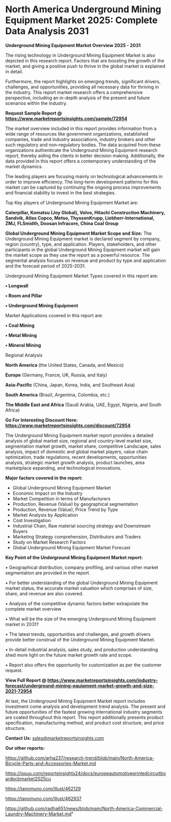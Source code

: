 # North America Underground Mining Equipment Market 2025: Complete Data Analysis 2031

<Strong> Underground Mining Equipment Market Overview 2025 - 2031</strong>

The rising technology in Underground Mining Equipment Market is also depicted in this research report. Factors that are boosting the growth of the market, and giving a positive push to thrive in the global market is explained in detail.

Furthermore, the report highlights on emerging trends, significant drivers, challenges, and opportunities, providing all necessary data for thriving in the industry. This report market research offers a comprehensive perspective, including an in-depth analysis of the present and future scenarios within the industry.

<strong>Request Sample Report @ <a href=https://www.marketreportsinsights.com/sample/72954>https://www.marketreportsinsights.com/sample/72954</a></strong>

The market overview included in this report provides information from a wide range of resources like government organizations, established companies, trade and industry associations, industry brokers and other such regulatory and non-regulatory bodies. The data acquired from these organizations authenticate the Underground Mining Equipment research report, thereby aiding the clients in better decision making. Additionally, the data provided in this report offers a contemporary understanding of the market dynamics.

The leading players are focusing mainly on technological advancements in order to improve efficiency. The long-term development patterns for this market can be captured by continuing the ongoing process improvements and financial stability to invest in the best strategies.

Top Key players of Underground Mining Equipment Market are:

<strong>Caterpillar, Komatsu (Joy Global), Volvo, Hitachi Construction Machinery, Sandvik, Atlas Copco, Metso, ThyssenKrupp, Liebherr-International, ZMJ, FLSmidth, Doosan Infracore, China Coal Group</strong>

<strong><b>Global Underground Mining Equipment Market Scope and Size:</b></strong>
The Underground Mining Equipment market is declared segment by company, region (country), type, and application. Players, stakeholders, and other participants in the global Underground Mining Equipment market will gain the market scope as they use the report as a powerful resource. The segmental analysis focuses on revenue and product by type and application and the forecast period of 2025-2031.

Underground Mining Equipment Market Types covered in this report are:

<strong>• Longwall

• Room and Pillar

• Underground Mining Equipment</strong>

Market Applications covered in this report are:

<strong>• Coal Mining

• Metal Mining

• Mineral Mining</strong> 

Regional Analysis

<strong>North America</strong> (the United States, Canada, and Mexico)

<strong>Europe</strong> (Germany, France, UK, Russia, and Italy)

<strong>Asia-Pacific</strong> (China, Japan, Korea, India, and Southeast Asia)

<strong>South America</strong> (Brazil, Argentina, Colombia, etc.)

<strong>The Middle East and Africa</strong> (Saudi Arabia, UAE, Egypt, Nigeria, and South Africa)

<strong>Go For Interesting Discount Here: <a href=https://www.marketreportsinsights.com/discount/72954>https://www.marketreportsinsights.com/discount/72954</a></strong>

The Underground Mining Equipment market report provides a detailed analysis of global market size, regional and country-level market size, segmentation market growth, market share, competitive Landscape, sales analysis, impact of domestic and global market players, value chain optimization, trade regulations, recent developments, opportunities analysis, strategic market growth analysis, product launches, area marketplace expanding, and technological innovations.

<strong><b>Major factors covered in the report:</b></strong>
<ul>
  <li>Global Underground Mining Equipment Market </li>
  <li>Economic Impact on the Industry</li>
  <li>Market Competition in terms of Manufacturers</li>
  <li>Production, Revenue (Value) by geographical segmentation</li>
  <li>Production, Revenue (Value), Price Trend by Type</li>
  <li>Market Analysis by Application</li>
  <li>Cost Investigation</li>
  <li>Industrial Chain, Raw material sourcing strategy and Downstream Buyers</li>
  <li>Marketing Strategy comprehension, Distributors and Traders</li>
  <li>Study on Market Research Factors</li>
  <li>Global Underground Mining Equipment Market Forecast</li>
</ul>

<strong><b>Key Point of the Underground Mining Equipment Market report:</b></strong>

• Geographical distribution, company profiling, and various other market segmentation are provided in the report.

• For better understanding of the global Underground Mining Equipment market status, the accurate market valuation which comprises of size, share, and revenue are also covered.

• Analysis of the competitive dynamic factors better extrapolate the complete market overview

• What will be the size of the emerging Underground Mining Equipment market in 2031?

• The latest trends, opportunities and challenges, and growth drivers provide better construal of the Underground Mining Equipment Market.

• In-detail industrial analysis, sales study, and production understanding shed more light on the future market growth rate and scope.

• Report also offers the opportunity for customization as per the customer request.

<strong><b>View Full Report @ <a href=https://www.marketreportsinsights.com/industry-forecast/underground-mining-equipment-market-growth-and-size-2021-72954>https://www.marketreportsinsights.com/industry-forecast/underground-mining-equipment-market-growth-and-size-2021-72954</a></b></strong>


At last, the Underground Mining Equipment Market report includes investment come analysis and development trend analysis. The present and future opportunities of the fastest growing international industry segments are coated throughout this report. This report additionally presents product specification, manufacturing method, and product cost structure, and price structure.

<strong>Contact Us:</strong>
sales@marketreportsinsights.com

<strong>Our other reports:</strong>

<a href=https://github.com/arha237/research-trend/blob/main/North-America-Bicycle-Parts-and-Accessories-Market.md>https://github.com/arha237/research-trend/blob/main/North-America-Bicycle-Parts-and-Accessories-Market.md</a>

<a href=https://issuu.com/reportsinsights24/docs/europeautomotiveprintedcircuitboardpcbmarket2025cu>https://issuu.com/reportsinsights24/docs/europeautomotiveprintedcircuitboardpcbmarket2025cu</a>

<a href=https://tanomuno.com/illust/462129>https://tanomuno.com/illust/462129</a>

<a href=https://tanomuno.com/illust/462937>https://tanomuno.com/illust/462937</a>

<a href=https://github.com/radha651/news/blob/main/North-America-Commercial-Laundry-Machinery-Market.md>https://github.com/radha651/news/blob/main/North-America-Commercial-Laundry-Machinery-Market.md</a>"
